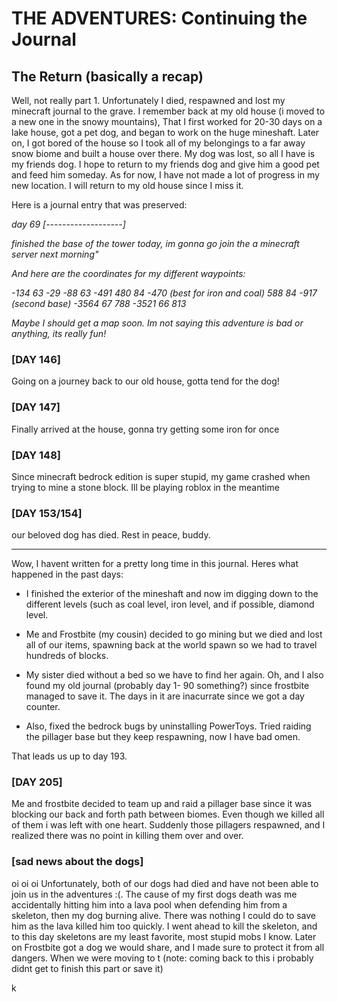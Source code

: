 # THE ADVENTURES: Continuing the Journal 

## The Return (basically a recap)
Well, not really part 1. Unfortunately I died, respawned and lost my minecraft journal to the grave. I remember back at my old house (i moved to a new one in the snowy mountains), That I first worked for 20-30 days on a lake house, got a pet dog, and began to work on the huge mineshaft. Later on, I got bored of the house so I took all of my belongings to a far away snow biome and built a house over there. My dog was lost, so all I have is my friends dog. I hope to return to my friends dog and give him a good pet and feed him someday. As for now, I have not made a lot of progress in my new location. I will return to my old house since I miss it.

Here is a journal entry that was preserved:

<i>day 69
[-------------------]

finished the base of the tower today, im gonna go join the a minecraft server next morning"

And here are the coordinates for my different waypoints:

-134 63 -29
-88 63 -491
480 84 -470 (best for iron and coal)
588 84 -917 (second base)
-3564 67 788 -3521 66 813

Maybe I should get a map soon. Im not saying this adventure is bad or anything, its really fun!</i>

### [DAY 146]
Going on a journey back to our old house, gotta tend for the dog!

### [DAY 147]
Finally arrived at the house, gonna try getting some iron for once

### [DAY 148]
Since minecraft bedrock edition is super stupid, my game crashed when trying to mine a stone block. Ill be playing roblox in the meantime

### [DAY 153/154]
our beloved dog has died. Rest in peace, buddy.

--- 
Wow, I havent written for a pretty long time in this journal. Heres what happened in the past days: 
- I finished the exterior of the mineshaft and now	 im digging down to the different levels (such as coal level, iron level, and if possible, diamond level. 

- Me and Frostbite (my cousin) decided to go mining but we died and lost all of our items, spawning back at the world spawn so we had to travel hundreds of blocks. 

- My sister died without a bed so we have to find her again. Oh, and I also found my old journal (probably day 1- 90 something?) since frostbite managed to save it. The days in it are inacurrate since we got a day counter. 

- Also, fixed the bedrock bugs by uninstalling PowerToys. Tried raiding the pillager base but they keep respawning, now I have bad omen.

That leads us up to day 193.

### [DAY 205]

Me and frostbite decided to team up and raid a pillager base since it was blocking our back and forth path between biomes. Even though we killed all of them i was left with one heart. Suddenly those pillagers respawned, and I realized there was no point in killing them over and over. 


### [sad news about the dogs]
oi oi oi
Unfortunately, both of our dogs had died and have not been able to join us in the adventures :(. The cause of my first dogs death was me accidentally hitting him into a lava pool when defending him from a skeleton, then my dog burning alive. There was nothing I could do to save him as the lava killed him too quickly. I went ahead to kill the skeleton, and to this day skeletons are my least favorite, most stupid mobs I know. Later on Frostbite got a dog we would share, and I made sure to protect it from all dangers. When we were moving to t (note: coming back to this i probably didnt get to finish this part or save it)

k
